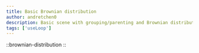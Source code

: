 ```yaml
---
title: Basic Brownian distribution
author: andretchen0
description: Basic scene with grouping/parenting and Brownian distribution of instances
tags: ['useLoop']
---
```


::brownian-distribution
::